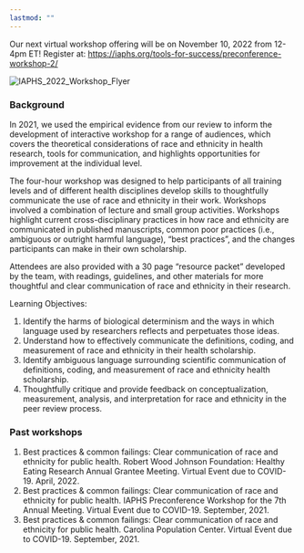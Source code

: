 ```yaml
---
lastmod: ""
---
```


Our next virtual workshop offering will be on November 10, 2022 from 12-4pm ET! Register at: https://iaphs.org/tools-for-success/preconference-workshop-2/ 

![IAPHS_2022_Workshop_Flyer](https://user-images.githubusercontent.com/11410550/192838179-3b04ae24-d3a9-40fb-9c66-588025390435.jpg)


### Background
In 2021, we used the empirical evidence from our review to inform the development of interactive workshop for a range of audiences, which covers the theoretical considerations of race and ethnicity in health research, tools for communication, and highlights opportunities for improvement at the individual level. 

The four-hour workshop was designed to help participants of all training levels and of different health disciplines develop skills to thoughtfully communicate the use of race and ethnicity in their work. Workshops involved a combination of lecture and small group activities. Workshops highlight current cross-disciplinary practices in how race and ethnicity are communicated in published manuscripts, common poor practices (i.e., ambiguous or outright harmful language), “best practices”, and the changes participants can make in their own scholarship. 

Attendees are also provided with a 30 page “resource packet” developed by the team, with readings, guidelines, and other materials for more thoughtful and clear communication of race and ethnicity in their research.

Learning Objectives: 
1. Identify the harms of biological determinism and the ways in which language used by researchers reflects and perpetuates those ideas.
2. Understand how to effectively communicate the definitions, coding, and measurement of race and ethnicity in their health scholarship.
3. Identify ambiguous language surrounding scientific communication of definitions, coding, and measurement of race and ethnicity health scholarship.
4. Thoughtfully critique and provide feedback on conceptualization, measurement, analysis, and interpretation for race and ethnicity in the peer review process.

### Past workshops
1.	Best practices & common failings: Clear communication of race and ethnicity for public health. Robert Wood Johnson Foundation: Healthy Eating Research Annual Grantee Meeting. Virtual Event due to COVID-19. April, 2022. 
2.	Best practices & common failings: Clear communication of race and ethnicity for public health. IAPHS Preconference Workshop for the 7th Annual Meeting. Virtual Event due to COVID-19. September, 2021. 
3.	Best practices & common failings: Clear communication of race and ethnicity for public health. Carolina Population Center. Virtual Event due to COVID-19. September, 2021. 
